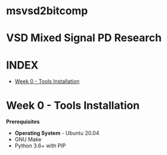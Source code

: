 # msvsd2bitcomp
# VSD Mixed Signal PD Research
# INDEX
* [Week 0 - Tools Installation](#Week-0---Tools-Installation)
# Week 0 - Tools Installation
**Prerequisites**
* **Operating System** - Ubuntu 20.04
* GNU Make
* Python 3.6+ with PIP
